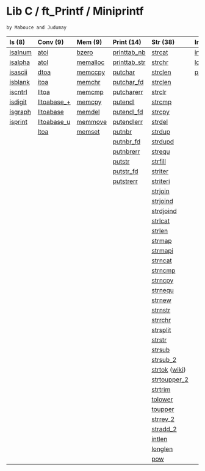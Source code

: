 # Lib C / ft_Printf / Miniprintf
    by Mabouce and Judumay

| Is (8) | Conv (9) | Mem (9) | Print (14) | Str (38) | Int (3) | List (25) | BTree (8) |
|:-------|:---------|:--------|:-----------|:---------|:--------|:----------|:----------|
| [isalnum](srcs/libft/is/ft_isalnum.c) | [atoi](srcs/libft/conv/ft_atoi.c) | [bzero](srcs/libft/mem/ft_bzero.c) | [printtab_nb](srcs/libft/print/ft_printtab_nb.c) | [strcat](srcs/libft/str/ft_strcat.c) | [intlen](srcs/libft/int/ft_intlen.c) | [create_elem](srcs/libft/ft_create_elem.c) | [b_apply_infix](srcs/libft/btree/btree_apply_infix.c) |
| [isalpha](srcs/libft/is/ft_isalpha.c) | [atol](srcs/libft/conv/ft_atol.c) | [memalloc](srcs/libft/mem/ft_memalloc.c) | [printtab_str](srcs/libft/print/ft_printtab_str.c) | [strchr](srcs/libft/str/ft_strchr.c) | [longlen](srcs/libft/int/ft_longlen.c) | [create_elem_int](srcs/libft/lst/ft_create_elem_int.c) | [b_apply_prefix](srcs/libft/btree/btree_apply_prefix.c) |
| [isascii](srcs/libft/is/ft_isascii.c) | [dtoa](srcs/libft/conv/ft_dtoa.c) | [memccpy](srcs/libft/mem/ft_memccpy.c) | [putchar](srcs/libft/print/ft_putchar.c) | [strclen](srcs/libft/str/ft_strclen.c) | [pow](srcs/libft/int/ft_pow.c) | [list_p_back](srcs/libft/lst/ft_list_push_back.c) | [b_apply_suffix](srcs/libft/btree/btree_apply_suffix.c) |
| [isblank](srcs/libft/is/ft_isblank.c) | [itoa](srcs/libft/conv/ft_itoa.c) | [memchr](srcs/libft/mem/ft_memchr.c) | [putchar_fd](srcs/libft/print/ft_putchar_fd.c) | [strclen](srcs/libft/str/ft_strclen.c) || [list_p_back_int](srcs/libft/lst/ft_list_push_back_int.c) | [b_create_node](srcs/libft/btree/btree_create_node.c) |
| [iscntrl](srcs/libft/is/ft_iscntrl.c) | [lltoa](srcs/libft/conv/ft_lltoa.c) | [memcmp](srcs/libft/mem/ft_memcmp.c) | [putcharerr](srcs/libft/print/ft_putcharerr.c) | [strclr](srcs/libft/str/ft_strclr.c) || [list_p_front](srcs/libft/lst/ft_list_push_front.c) | [b_lvl_count](srcs/libft/btree/btree_lvl_count.c) |
| [isdigit](srcs/libft/is/ft_isdigit.c) | [lltoabase_+](srcs/libft/conv/ft_lltoabase_signed.c) | [memcpy](srcs/libft/mem/ft_memcpy.c) | [putendl](srcs/libft/print/ft_putendl.c) | [strcmp](srcs/libft/str/ft_strcmp.c) || [list_p_front_int](srcs/libft/lst/ft_list_push_front_int.c) | [b_insert_data](srcs/libft/btree/btree_insert_data.c) |
| [isgraph](srcs/libft/is/ft_isgraph.c) | [lltoabase](srcs/libft/conv/ft_lltoabase_signless.c) | [memdel](srcs/libft/mem/ft_memdel.c) | [putendl_fd](srcs/libft/print/ft_putendl_fd.c) | [strcpy](srcs/libft/str/ft_strcpy.c) || [list_size](srcs/libft/lst/ft_list_size.c) | [b_int_cmp](srcs/libft/btree/btree_int_cmp.c) |
| [isprint](srcs/libft/is/ft_isprint.c) | [lltoabase_u](srcs/libft/conv/ft_lltoabase_unsigned.c) | [memmove](srcs/libft/mem/ft_memmove.c) | [putendlerr](srcs/libft/print/ft_putendlerr.c) | [strdel](srcs/libft/str/ft_strdel.c) || [list_last](srcs/libft/lst/ft_list_last.c) | [b_print](srcs/libft/btree/btree_print.c) |
| | [ltoa](srcs/libft/conv/ft_ltoa.c) | [memset](srcs/libft/mem/ft_memset.c) | [putnbr](srcs/libft/print/ft_putnbr.c) | [strdup](srcs/libft/str/ft_strdup.c) || [list_rm_last](srcs/libft/lst/ft_list_remove_last.c) ||
| | | | [putnbr_fd](srcs/libft/print/ft_putnbr_fd.c) | [strdupd](srcs/libft/str/ft_strdupd.c) || [list_rm_first](srcs/libft/lst/ft_list_remove_first.c) ||
| | | | [putnbrerr](srcs/libft/print/ft_putnbrerr.c) | [strequ](srcs/libft/str/ft_strequ.c) || [list_rm_middle](srcs/libft/lst/ft_list_remove_middle.c) ||
| | | | [putstr](srcs/libft/print/ft_putstr.c) | [strfill](srcs/libft/str/ft_strfill.c) || [list_p_params](srcs/libft/lst/ft_list_push_params.c) ||
| | | | [putstr_fd](srcs/libft/print/ft_putstr_fd.c) | [striter](srcs/libft/str/ft_striter.c) || [list_clear](srcs/libft/lst/ft_list_clear.c) ||
| | | | [putstrerr](srcs/libft/print/ft_putstrerr.c) | [striteri](srcs/libft/str/ft_striteri.c) || [list_clear_data](srcs/libft/lst/ft_list_clear_data.c) ||
| | | | | [strjoin](srcs/libft/str/ft_strjoin.c) || [list_at](srcs/libft/lst/ft_list_at.c) |
| | | | | [strjoind](srcs/libft/str/ft_strjoind.c) || [list_reverse](srcs/libft/lst/ft_list_reverse.c) |
| | | | | [strdjoind](srcs/libft/str/ft_strdjoind.c) || [list_foreach](srcs/libft/lst/ft_list_foreach.c) |
| | | | | [strlcat](srcs/libft/str/ft_strlcat.c) || [list_print](srcs/libft/lst/ft_list_print.c) |
| | | | | [strlen](srcs/libft/str/ft_strlen.c) || [lstadd](srcs/libft/lst/ft_lstadd.c) |
| | | | | [strmap](srcs/libft/str/ft_strmap.c) || [lstdel](srcs/libft/lst/ft_lstdel.c) |
| | | | | [strmapi](srcs/libft/str/ft_strmapi.c) || [lstdelone](srcs/libft/lst/ft_lstdelone.c) |
| | | | | [strncat](srcs/libft/str/ft_strncat.c) || [lstiter](srcs/libft/lst/ft_lstiter.c) |
| | | | | [strncmp](srcs/libft/str/ft_strncmp.c) || [lstmap](srcs/libft/lst/ft_lstmap.c) |
| | | | | [strncpy](srcs/libft/str/ft_strncpy.c) || [lstnew](srcs/libft/lst/ft_lstnew.c) |
| | | | | [strnequ](srcs/libft/str/ft_strnequ.c) || [lstlen](srcs/libft/lst/ft_lstlen.c) |
| | | | | [strnew](srcs/libft/str/ft_strnew.c) |||
| | | | | [strnstr](srcs/libft/str/ft_strnstr.c) |||
| | | | | [strrchr](srcs/libft/str/ft_strrchr.c) |||
| | | | | [strsplit](srcs/libft/str/ft_strsplit.c) |||
| | | | | [strstr](srcs/libft/str/ft_strstr.c) |||
| | | | | [strsub](srcs/libft/str/ft_strsub.c) |||
| | | | | [strsub_2](srcs/libft/str/ft_strsub_leakless.c) |||
| | | | | [strtok](srcs/libft/str/ft_strtok.c) ([wiki](../../wiki/ft_strtok)) |||
| | | | | [strtoupper_2](srcs/libft/str/ft_strtoupper_leakless.c) |||
| | | | | [strtrim](srcs/libft/str/ft_strtrim.c) |||
| | | | | [tolower](srcs/libft/str/ft_tolower.c) |||
| | | | | [toupper](srcs/libft/str/ft_toupper.c) |||
| | | | | [strrev_2](srcs/libft/str/ft_strrev_leakless.c) |||
| | | | | [stradd_2](srcs/libft/str/ft_stradd_leakless.c) |||
| | | | | [intlen](srcs/libft/int/ft_intlen.c) |||
| | | | | [longlen](srcs/libft/int/ft_longlen.c) |||
| | | | | [pow](srcs/libft/int/ft_pow.c) |||
